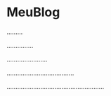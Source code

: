 # MeuBlog






.........





...............





.......................





......................................





.......................................................
